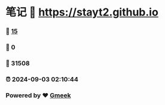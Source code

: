 # 笔记 :link: https://stayt2.github.io 
### :page_facing_up: [15](https://stayt2.github.io/tag.html) 
### :speech_balloon: 0 
### :hibiscus: 31508 
### :alarm_clock: 2024-09-03 02:10:44 
### Powered by :heart: [Gmeek](https://github.com/Meekdai/Gmeek)
